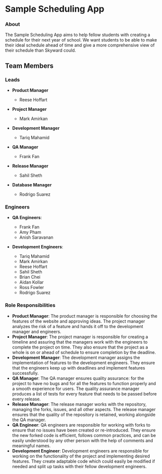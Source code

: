 # Sample Scheduling App
### About
The Sample Scheduling App aims to help fellow students with creating a schedule for their next year of school. We want students to be able to make their ideal schedule ahead of time and give a more comprehensive view of their schedule than Skyward could.

## Team Members


### Leads


* **Product Manager**
	* Reese Hoffart


* **Project Manager** 
	* Mark Amirkan


* **Development Manager**
	* Tariq Mahamid


* **QA Manager**
	* Frank Fan


* **Release Manager**
	* Sahil Sheth


* **Database Manager**
	* Rodrigo Suarez

### Engineers

* **QA Engineers**: 
	* Frank Fan
	* Amy Pham
	* Anish Saravanan


* **Development Engineers**: 
	* Tariq Mahamid
	* Mark Amirkan
	* Reese Hoffart
	* Sahil Sheth
	* Brian Chei 
	* Aidan Kollar
	* Ross Fowler
	* Rodrigo Suarez


### Role Responsibilities
* **Product Manager**: The product manager is responsible for choosing the features of the website and approving ideas. The project manager analyzes the risk of a feature and hands it off to the development manager and engineers.
* **Project Manager**: The project manager is responsible for creating a timeline and assuring that the managers work with the engineers to complete the project on time. They also ensure that the project as a whole is on or ahead of schedule to ensure completion by the deadline.
* **Development Manager**: The development manager assigns the implementation of features to the development engineers. They ensure that the engineers keep up with deadlines and implement features successfully.
* **QA Manager**: The QA manager ensures quality assurance: for the project to have no bugs and for all the features to function properly and a smooth experience for users. The quality assurance  manager produces a list of tests for every feature that needs to be passed before every release.
* **Release Manager**: The release manager works with the repository, managing the forks, issues, and all other aspects. The release manager ensures that the quality of the repository is retained, working alongside the QA manager.
* **QA Engineer**: QA engineers are responsible for working with forks to ensure that no issues have been created or re-introduced. They ensure the new forked code is efficient, follows common practices, and can be easily understood by any other person with the help of comments and meaningful names.
* **Development Engineer**: Development engineers are responsible for working on the functionality of the project and implementing desired features. They create adaptable code which could easily be modified if needed and split up tasks with their fellow development engineers.
